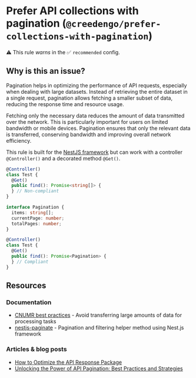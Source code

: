 # Prefer API collections with pagination (`@creedengo/prefer-collections-with-pagination`)

⚠️ This rule _warns_ in the ✅ `recommended` config.

<!-- end auto-generated rule header -->

## Why is this an issue?

Pagination helps in optimizing the performance of API requests, especially when dealing with large datasets.
Instead of retrieving the entire dataset in a single request, pagination allows fetching a smaller subset of data,
reducing the response time and resource usage.

Fetching only the necessary data reduces the amount of data transmitted over the network.
This is particularly important for users on limited bandwidth or mobile devices.
Pagination ensures that only the relevant data is transferred, conserving bandwidth and improving overall network
efficiency.

This rule is built for the [NestJS framework](https://nestjs.com) but can work with a controller `@Controller()` and a
decorated method `@Get()`.

```ts
@Controller()
class Test {
  @Get()
  public find(): Promise<string[]> {
  } // Non-compliant
}
```

```ts
interface Pagination {
  items: string[];
  currentPage: number;
  totalPages: number;
}

@Controller()
class Test {
  @Get()
  public find(): Promise<Pagination> {
  } // Compliant
}
```

## Resources

### Documentation

- [CNUMR best practices](https://github.com/cnumr/best-practices/blob/main/chapters/BP_076_en.md) - Avoid transferring
  large amounts of data for processing tasks
- [nestjs-paginate](https://github.com/ppetzold/nestjs-paginate) - Pagination and filtering helper method using Nest.js
  framework

### Articles & blog posts

- [How to Optimize the API Response Package](https://nordicapis.com/optimizing-the-api-response-package/)
- [Unlocking the Power of API Pagination: Best Practices and Strategies](https://dev.to/pragativerma18/unlocking-the-power-of-api-pagination-best-practices-and-strategies-4b49)
